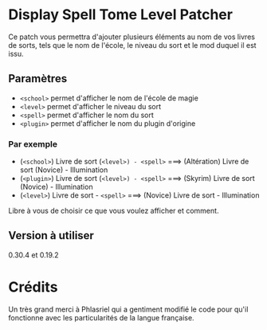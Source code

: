# Display Spell Tome Level Patcher

Ce patch vous permettra d'ajouter plusieurs éléments au nom de vos livres de sorts, tels que le nom de l'école, le niveau du sort et le mod duquel il est issu.

## Paramètres

- ``<school>`` permet d'afficher le nom de l'école de magie
- ``<level>`` permet d'afficher le niveau du sort
- ``<spell>`` permet d'afficher le nom du sort
- ``<plugin>`` permet d'afficher le nom du plugin d'origine

### Par exemple
  
- (``<school>``) Livre de sort (``<level>) - <spell>`` ===> (Altération) Livre de sort (Novice) - Illumination
- (``<plugin>``) Livre de sort (``<level>) - <spell>`` ===> (Skyrim) Livre de sort (Novice) - Illumination
- (``<level>``) Livre de sort - ``<spell>`` ===> (Novice) Livre de sort - Illumination

Libre à vous de choisir ce que vous voulez afficher et comment.
## Version à utiliser
  0.30.4 et 0.19.2
  
# Crédits
Un très grand merci à Phlasriel qui a gentiment modifié le code pour qu'il fonctionne avec les particularités de la langue française.
